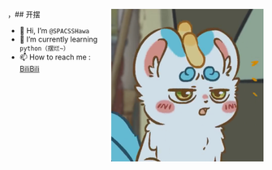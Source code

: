 <img align="right" width="300" height="300" position="fixed" src="https://github.com/SPACSSHawa/SPACSSHawa/blob/4628d13303fc3d6296d5b36a0cb3379d8fa48419/1%20(3).PNG"/>，## 开摆






- 👋 Hi, I’m `@SPACSSHawa`
- 🌱 I’m currently learning `python（摆烂~）`
- 📫 How to reach me :[ BiliBili ](https://space.bilibili.com/3461564210350171)
 
<!---
SPACSSHawa/SPACSSHawa is a ✨ special ✨ repository because its `README.md` (this file) appears on your GitHub profile.
You can click the Preview link to take a look at your changes.
--->
